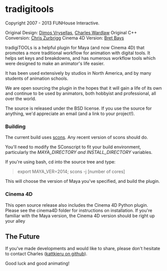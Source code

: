 tradigitools
============

Copyright 2007 - 2013 FUNHouse Interactive.

Original Design: [Dimos Vrysellas](http://www.circusink.com/), [Charles Wardlaw](http://www.sugarandcyanide.com/)
Original C++ Conversion: [Chris Zurbrigg](http://zurbrigg.com)
Cinema 4D Version: [Bret Bays](http://bretbays.com)


tradigiTOOLs is a helpful plugin for Maya (and now Cinema 4D) that promotes a more traditional workflow for animation with digital tools.  It helps set keys and breakdowns, and has numerous workflow tools which were designed to make an animator's life easier.

It has been used extensively by studios in North America, and by many students of animation schools.

We are open sourcing the plugin in the hopes that it will gain a life of its own and continue to be used by animators, both hobbyist and professional, all over the world.

The source is released under the BSD license.  If you use the source for anything, we'd appreciate an email (and a link to your project!).


### Building

The current build uses [scons](http://www.scons.org).  Any recent version of scons should do. 

You'll need to modify the SConscript to fit your build environment, particularly the _MAYA\_DIRECTORY and INSTALL\_DIRECTORY_ variables.

If you're using bash, cd into the source tree and type:

> export MAYA_VER=2014; scons -j [number of cores]

This will choose the version of Maya you've specified, and build the plugin.

### Cinema 4D

This open source release also includes the Cinema 4D Python plugin.  Please see the cinema4D folder for instructions on installation.  If you're familiar with the Maya version, the Cinema 4D version should be right up your alley


## The Future

If you've made developments and would like to share, please don't hesitate to contact Charles ([kattkieru on github](http://www.gitub.com/kattkieru/)).

Good luck and good animating!



